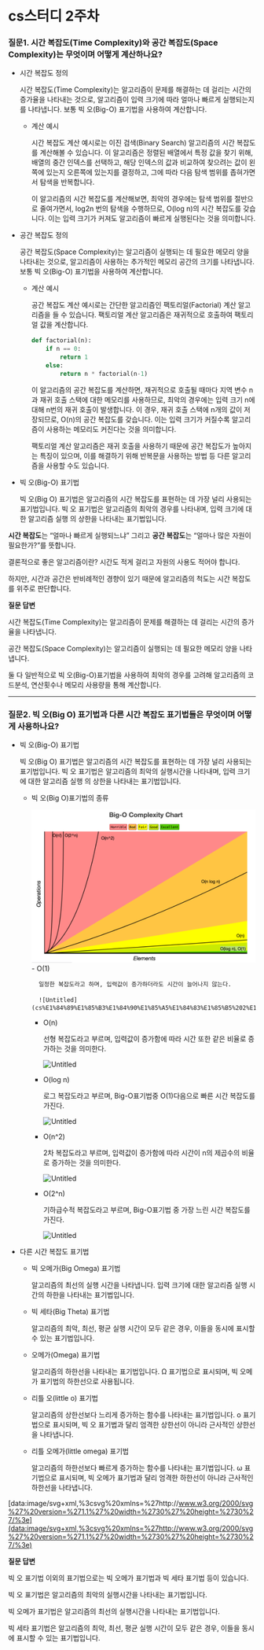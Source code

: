 # cs스터디 2주차

### 질문1. 시간 복잡도(Time Complexity)와 공간 복잡도(Space Complexity)는 무엇이며 어떻게 계산하나요?

- 시간 복잡도 정의
    
    시간 복잡도(Time Complexity)는 알고리즘이 문제를 해결하는 데 걸리는 시간의 증가율을 나타내는 것으로, 알고리즘이 입력 크기에 따라 얼마나 빠르게 실행되는지를 나타냅니다. 보통 빅 오(Big-O) 표기법을 사용하여 계산합니다.
    
    - 계산 예시
        
        시간 복잡도 계산 예시로는 이진 검색(Binary Search) 알고리즘의 시간 복잡도를 계산해볼 수 있습니다. 이 알고리즘은 정렬된 배열에서 특정 값을 찾기 위해, 배열의 중간 인덱스를 선택하고, 해당 인덱스의 값과 비교하여 찾으려는 값이 왼쪽에 있는지 오른쪽에 있는지를 결정하고, 그에 따라 다음 탐색 범위를 좁혀가면서 탐색을 반복합니다.
        
        이 알고리즘의 시간 복잡도를 계산해보면, 최악의 경우에는 탐색 범위를 절반으로 줄여가면서, log2n 번의 탐색을 수행하므로, O(log n)의 시간 복잡도를 갖습니다. 이는 입력 크기가 커져도 알고리즘이 빠르게 실행된다는 것을 의미합니다.
        
- 공간 복잡도 정의
    
    공간 복잡도(Space Complexity)는 알고리즘이 실행되는 데 필요한 메모리 양을 나타내는 것으로, 알고리즘이 사용하는 추가적인 메모리 공간의 크기를 나타냅니다. 보통 빅 오(Big-O) 표기법을 사용하여 계산합니다.
    
    - 계산 예시
        
        공간 복잡도 계산 예시로는 간단한 알고리즘인 팩토리얼(Factorial) 계산 알고리즘을 들 수 있습니다. 팩토리얼 계산 알고리즘은 재귀적으로 호출하여 팩토리얼 값을 계산합니다.
        
        ```python
        def factorial(n):
            if n == 0:
                return 1
            else:
                return n * factorial(n-1)
        ```
        
        이 알고리즘의 공간 복잡도를 계산하면, 재귀적으로 호출될 때마다 지역 변수 n과 재귀 호출 스택에 대한 메모리를 사용하므로, 최악의 경우에는 입력 크기 n에 대해 n번의 재귀 호출이 발생합니다. 이 경우, 재귀 호출 스택에 n개의 값이 저장되므로, O(n)의 공간 복잡도를 갖습니다. 이는 입력 크기가 커질수록 알고리즘이 사용하는 메모리도 커진다는 것을 의미합니다.
        
        팩토리얼 계산 알고리즘은 재귀 호출을 사용하기 때문에 공간 복잡도가 높아지는 특징이 있으며, 이를 해결하기 위해 반복문을 사용하는 방법 등 다른 알고리즘을 사용할 수도 있습니다.
        
- 빅 오(Big-O) 표기법
    
    빅 오(Big O) 표기법은 알고리즘의 시간 복잡도를 표현하는 데 가장 널리 사용되는 표기법입니다. 빅 오 표기법은 알고리즘의 최악의 경우를 나타내며, 입력 크기에 대한 알고리즘 실행 의 상한을 나타내는 표기법입니다.
    

**시간 복잡도**는 “얼마나 빠르게 실행되느냐” 그리고 **공간 복잡도**는 “얼마나 많은 자원이 필요한가?”를 뜻합니다. 

결론적으로 좋은 알고리즘이란? 시간도 적게 걸리고 자원의 사용도 적어야 합니다.

하지만, 시간과 공간은 반비례적인 경향이 있기 때문에 알고리즘의 척도는 시간 복잡도를 위주로 판단합니다.

**질문 답변**

시간 복잡도(Time Complexity)는 알고리즘이 문제를 해결하는 데 걸리는 시간의 증가율을 나타냅니다. 

공간 복잡도(Space Complexity)는 알고리즘이 실행되는 데 필요한 메모리 양을 나타냅니다.

둘 다 일반적으로 빅 오(Big-O)표기법을 사용하여 최악의 경우를 고려해 알고리즘의 코드분석, 연산횟수나 메모리 사용량을 통해 계산합니다.

---

### 질문2. 빅 오(Big O) 표기법과 다른 시간 복잡도 표기법들은 무엇이며 어떻게 사용하나요?

- 빅 오(Big-O) 표기법
    
    빅 오(Big O) 표기법은 알고리즘의 시간 복잡도를 표현하는 데 가장 널리 사용되는 표기법입니다. 빅 오 표기법은 알고리즘의 최악의 실행시간을 나타내며, 입력 크기에 대한 알고리즘 실행 의 상한을 나타내는 표기법입니다.
    
    - 빅 오(Big O)표기법의 종류
        
        <img src="img/chart.png"> 
        - O(1)
            
            일정한 복잡도라고 하며, 입력값이 증가하더라도 시간이 늘어나지 않는다.
            
            ![Untitled](cs%E1%84%89%E1%85%B3%E1%84%90%E1%85%A5%E1%84%83%E1%85%B5%202%E1%84%8C%E1%85%AE%E1%84%8E%E1%85%A1%209dccce43e61f47d9b6ba58a54ad1f0b9/Untitled%201.png)
            
        - O(n)
            
            선형 복잡도라고 부르며, 입력값이 증가함에 따라 시간 또한 같은 비율로 증가하는 것을 의미한다.
            
            ![Untitled](cs%E1%84%89%E1%85%B3%E1%84%90%E1%85%A5%E1%84%83%E1%85%B5%202%E1%84%8C%E1%85%AE%E1%84%8E%E1%85%A1%209dccce43e61f47d9b6ba58a54ad1f0b9/Untitled%202.png)
            
        - O(log n)
            
            로그 복잡도라고 부르며, Big-O표기법중 O(1)다음으로 빠른 시간 복잡도를 가진다.
            
            ![Untitled](cs%E1%84%89%E1%85%B3%E1%84%90%E1%85%A5%E1%84%83%E1%85%B5%202%E1%84%8C%E1%85%AE%E1%84%8E%E1%85%A1%209dccce43e61f47d9b6ba58a54ad1f0b9/Untitled%203.png)
            
        - O(n^2)
            
            2차 복잡도라고 부르며, 입력값이 증가함에 따라 시간이 n의 제곱수의 비율로 증가하는 것을 의미한다.
            
            ![Untitled](cs%E1%84%89%E1%85%B3%E1%84%90%E1%85%A5%E1%84%83%E1%85%B5%202%E1%84%8C%E1%85%AE%E1%84%8E%E1%85%A1%209dccce43e61f47d9b6ba58a54ad1f0b9/Untitled%204.png)
            
        - O(2^n)
            
            기하급수적 복잡도라고 부르며, Big-O표기법 중 가장 느린 시간 복잡도를 가진다.
            
            ![Untitled](cs%E1%84%89%E1%85%B3%E1%84%90%E1%85%A5%E1%84%83%E1%85%B5%202%E1%84%8C%E1%85%AE%E1%84%8E%E1%85%A1%209dccce43e61f47d9b6ba58a54ad1f0b9/Untitled%205.png)
            
- 다른 시간 복잡도 표기법
    - 빅 오메가(Big Omega) 표기법
        
        알고리즘의 최선의 실행 시간을 나타냅니다. 입력 크기에 대한 알고리즘 실행 시간의 하한을 나타내는 표기법입니다.
        
    - 빅 세타(Big Theta) 표기법
        
        알고리즘의 최악, 최선, 평균 실행 시간이 모두 같은 경우, 이들을 동시에 표시할 수 있는 표기법입니다.
        
    - 오메가(Omega) 표기법
        
        알고리즘의 하한선을 나타내는 표기법입니다. Ω 표기법으로 표시되며, 빅 오메가 표기법의 하한선으로 사용됩니다.
        
    - 리틀 오(little o) 표기법
        
        알고리즘의 상한선보다 느리게 증가하는 함수를 나타내는 표기법입니다. o 표기법으로 표시되며, 빅 오 표기법과 달리 엄격한 상한선이 아니라 근사적인 상한선을 나타냅니다.
        
    - 리틀 오메가(little omega) 표기법
        
        알고리즘의 하한선보다 빠르게 증가하는 함수를 나타내는 표기법입니다. ω 표기법으로 표시되며, 빅 오메가 표기법과 달리 엄격한 하한선이 아니라 근사적인 하한선을 나타냅니다.
        

[data:image/svg+xml,%3csvg%20xmlns=%27http://www.w3.org/2000/svg%27%20version=%271.1%27%20width=%2730%27%20height=%2730%27/%3e](data:image/svg+xml,%3csvg%20xmlns=%27http://www.w3.org/2000/svg%27%20version=%271.1%27%20width=%2730%27%20height=%2730%27/%3e)

**질문 답변**

빅 오 표기법 이외의 표기법으로는 빅 오메가 표기법과 빅 세타 표기법 등이 있습니다.

빅 오 표기법은 알고리즘의 최악의 실행시간을 나타내는 표기법입니다.

빅 오메가 표기법은 알고리즘의 최선의 실행시간을 나타내는 표기법입니다.

빅 세타 표기법은 알고리즘의 최악, 최선, 평균 실행 시간이 모두 같은 경우, 이들을 동시에 표시할 수 있는 표기법입니다.
